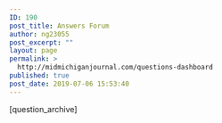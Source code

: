 ```yaml
---
ID: 190
post_title: Answers Forum
author: ng23055
post_excerpt: ""
layout: page
permalink: >
  http://midmichiganjournal.com/questions-dashboard
published: true
post_date: 2019-07-06 15:53:40
---
```

[question_archive]